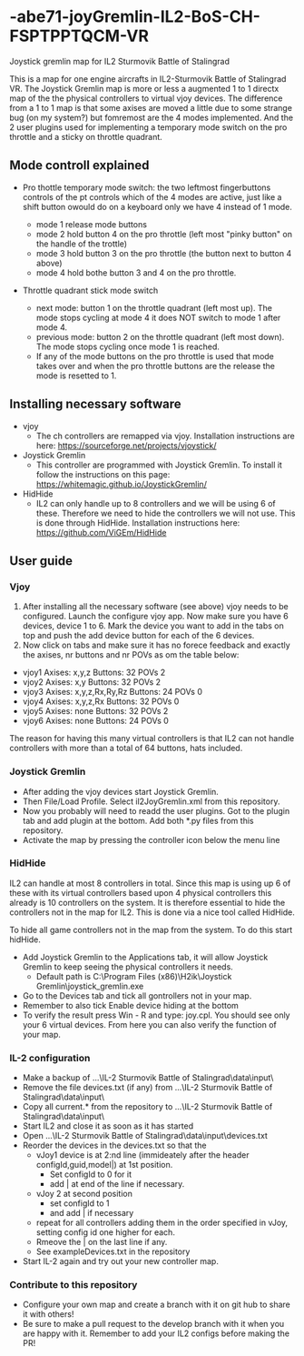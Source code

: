 # -abe71-joyGremlin-IL2-BoS-CH-FSPTPPTQCM-VR
Joystick gremlin map for IL2 Sturmovik Battle of Stalingrad

This is a map for one engine aircrafts in IL2-Sturmovik Battle of Stalingrad VR. The Joystick Gremlin map is more or less a augmented 1 to 1 directx map of the the physical controllers to virtual vjoy devices. The difference from a 1 to 1 map is that some axises are moved a little due to some strange bug (on my system?) but fomremost are the 4 modes implemented. And the 2 user plugins used for implementing a temporary mode switch on the pro throttle and a sticky on throttle quadrant.

## Mode controll explained

- Pro thottle temporary mode switch: the two leftmost fingerbuttons controls of the pt controls which of the 4 modes are active, just like a shift button owould do on a keyboard only we have 4 instead of 1 mode.
  - mode 1 release mode buttons
  - mode 2 hold button 4 on the pro throttle (left most "pinky button" on the handle of the trottle)
  - mode 3 hold button 3 on the pro throttle (the button next to button 4 above)
  - mode 4 hold bothe button 3 and 4 on the pro throttle.

- Throttle quadrant stick mode switch
  - next mode: button 1 on the throttle quadrant (left most up). The mode stops cycling at mode 4 it does NOT switch to mode 1 after mode 4.
  - previous mode: button 2 on the throttle quadrant (left most down). The mode stops cycling once mode 1 is reached.
  - If any of the mode buttons on the pro throttle is used that mode takes over and when the pro throttle buttons are the release the mode is resetted to 1.

## Installing necessary software
- vjoy
  - The ch controllers are remapped via vjoy. Installation instructions are here: https://sourceforge.net/projects/vjoystick/
- Joystick Gremlin
  - This controller are programmed with Joystick Gremlin. To install it follow the instructions on this page: https://whitemagic.github.io/JoystickGremlin/
- HidHide
  - IL2 can only handle up to 8 controllers and we will be using 6 of these. Therefore we need to hide the controllers we will not use. This is done through HidHide. Installation instructions here: https://github.com/ViGEm/HidHide

## User guide
### Vjoy
1. After installing all the necessary software (see above) vjoy needs to be configured. Launch the configure vjoy app. Now make sure you have 6 devices, device 1 to 6. Mark the device you want to add in the tabs on top and push the add device button for each of the 6 devices.
2. Now click on tabs and make sure it has no forece feedback and exactly the axises, nr buttons and nr POVs as om the table below:
- vjoy1	Axises: x,y,z 		 Buttons: 32 	 POVs 2
- vjoy2	Axises: x,y			Buttons: 32		POVs 2
- vjoy3	Axises: x,y,z,Rx,Ry,Rz	Buttons: 24		POVs 0
- vjoy4	Axises: x,y,z,Rx		 Buttons: 32 	 POVs 0
- vjoy5	Axises: none			 Buttons: 32 	 POVs 2
- vjoy6	Axises: none			 Buttons: 24 	 POVs 0

The reason for having this many virtual controllers is that IL2 can not handle controllers with more than a total of 64 buttons, hats included.

### Joystick Gremlin
- After adding the vjoy devices start Joystick Gremlin. 
- Then File/Load Profile. Select il2JoyGremlin.xml from this repository.
- Now you probably will need to readd the user plugins. Got to the plugin tab and add plugin at the bottom. Add both *.py files from this repository.
- Activate the map by pressing the controller icon below the menu line

### HidHide
IL2 can handle at most 8 controllers in total. Since this map is using up 6 of these with its virtual controllers based upon 4 physical controllers this already is 10 controllers on the system. It is therefore essential to hide the controllers not in the map for IL2. This is done via a nice tool called HidHide.

To hide all game controllers not in the map from the system. To do this start hidHide.
- Add Joystick Gremlin to the Applications tab, it will allow Joystick Gremlin to keep seeing the physical controllers it needs.
  * Default path is C:\Program Files (x86)\H2ik\Joystick Gremlin\joystick_gremlin.exe
- Go to the Devices tab and tick all gontrollers not in your map.
- Remember to also tick Enable device hiding at the bottom
- To verify the result press Win - R and type: joy.cpl. You should see only your 6 virtual devices. From here you can also verify the function of your map.

### IL-2 configuration
- Make a backup of ...\IL-2 Sturmovik Battle of Stalingrad\data\input\
- Remove the file devices.txt (if any) from ...\IL-2 Sturmovik Battle of Stalingrad\data\input\
- Copy all current.* from the repository to ...\IL-2 Sturmovik Battle of Stalingrad\data\input\
- Start IL2 and close it as soon as it has started
- Open ...\IL-2 Sturmovik Battle of Stalingrad\data\input\devices.txt
- Reorder the devices in the devices.txt so that the
  * vJoy1 device is at 2:nd line (immideately after the header configId,guid,model|) at 1st position.
    - Set configId to 0 for it
    - add | at end of the line if necessary.
  * vJoy 2 at second position
    - set configId to 1
    - and add | if necessary
  * repeat for all controllers adding them in the order specified in vJoy, setting config id one higher for each.
  * Rmeove the | on the last line if any.
  * See exampleDevices.txt in the repository
- Start IL-2 again and try out your new controller map.

### Contribute to this repository
- Configure your own map and create a branch with it on git hub to share it with others! 
- Be sure to make a pull request to the develop branch with it when you are happy with it. Remember to add your IL2 configs before making the PR!
	
  